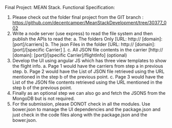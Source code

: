 Final Project: MEAN Stack.
Functional Specification:

1.	Please check out the folder final project from the GIT branch : https://github.com/decentcamper/MeanStackDevelopment/tree/30377_002 
2.	Write a node server (use express) to read the file system and then publish the APIs to read the:
a.	The folders Only [URL: http:// [domain]: [port]/carriers]
b.	The json Files in the folder  [URL: http:// [domain]: [port]/[specific Carrier] ].
c.	All JSON file contents in the carrier [http:// [domain]: [port]/[specific Carrier]/flightInfo] (optional)
3.	Develop the UI using angular JS which has three view templates to show the flight info. 
a.	Page 1 would have the carriers from step a in previous step.
b.	Page 2 would have the List of JSON file retrieved using the URL mentioned in the step b of the previous point.
c.	Page 3 would have the List of the JSON file contents retrieved using the URL mentioned in the step b of the previous point.
4.	Finally as an optional step we can also go and fetch the JSONS from the MongoDB but is not required.
5.	For the submission, please DONOT check in all the modules. Use bower.json to manage the UI dependencies and the package.json and just check in the code files along with the package.json and the bower.json.




